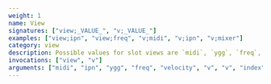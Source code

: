 ```yaml
---
weight: 1
name: View
signatures: ["view;_VALUE_", "v;_VALUE_"]
examples: ["view;ipn", "view;freq", "v;midi", "v;ipn", "v;mixer"]
category: view
description: Possible values for slot views are `midi`, `ygg`, `freq`, and `ipn`. Toggle velocity with `velocity`/`vel`/`v`. Reveal the heads up display with column and row numbers with `hud`/`h`. Similarly, reveal or hide phenomenon with `phenomenon`/`p`. `index` is also available to reveal the slot's logical position. Change pages with `tracker`/`t`, `mixer`/`m`, and `clades`/`c` (this can also be accomplished with _tab_). View current sample bank with `bank`/`b`. Toggle sample names with `ypc`.
invocations: ["view", "v"]
arguments: ["midi", "ipn", "ygg", "freq", "velocity", "v", "v", "index", "phenomenon", "p", "tracker", "t", "hud", "h", "mixer", "m", "clades", "c", "bank", "b", "ypc"]
---
```

